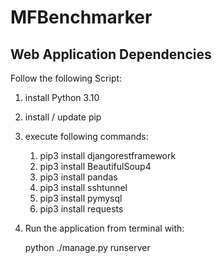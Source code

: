 # MFBenchmarker

## Web Application Dependencies

Follow the following Script:
1. install Python 3.10
2. install / update pip
3. execute following commands:
   1. pip3 install djangorestframework
   2. pip3 install BeautifulSoup4 
   3. pip3 install pandas
   4. pip3 install sshtunnel
   5. pip3 install pymysql
   6. pip3 install requests
4. Run the application from terminal with:

   python ./manage.py runserver



